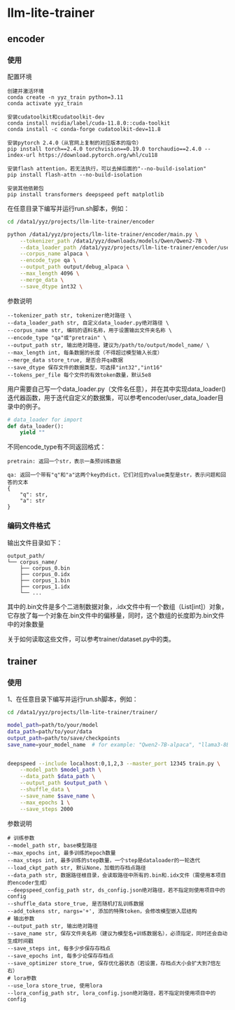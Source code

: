 # llm-lite-trainer

## encoder

### 使用

配置环境

```text
创建并激活环境
conda create -n yyz_train python=3.11
conda activate yyz_train

安装cudatoolkit和cudatoolkit-dev
conda install nvidia/label/cuda-11.8.0::cuda-toolkit
conda install -c conda-forge cudatoolkit-dev=11.8

安装pytorch 2.4.0（从官网上复制的对应版本的指令）
pip install torch==2.4.0 torchvision==0.19.0 torchaudio==2.4.0 --index-url https://download.pytorch.org/whl/cu118

安装flash attention，若无法执行，可以去掉后面的"--no-build-isolation"
pip install flash-attn --no-build-isolation

安装其他依赖包
pip install transformers deepspeed peft matplotlib
```


在任意目录下编写并运行run.sh脚本，例如：

```bash
cd /data1/yyz/projects/llm-lite-trainer/encoder

python /data1/yyz/projects/llm-lite-trainer/encoder/main.py \
    --tokenizer_path /data1/yyz/downloads/models/Qwen/Qwen2-7B \
    --data_loader_path /data1/yyz/projects/llm-lite-trainer/encoder/user_data_loader/alpaca.py \
    --corpus_name alpaca \
    --encode_type qa \
    --output_path output/debug_alpaca \
    --max_length 4096 \
    --merge_data \
    --save_dtype int32 \
```

参数说明

```text
--tokenizer_path str, tokenizer绝对路径 \
--data_loader_path str, 自定义data_loader.py绝对路径 \
--corpus_name str, 编码的语料名称，用于设置输出文件夹名称 \
--encode_type "qa"或"pretrain" \
--output_path str, 输出绝对路径，建议为/path/to/output/model_name/ \
--max_length int, 每条数据的长度（不得超过模型输入长度）
--merge_data store_true, 是否合并qa数据
--save_dtype 保存文件的数据类型，可选择"int32","int16"
--tokens_per_file 每个文件的有效token数量，默认5e8
```


用户需要自己写一个data_loader.py（文件名任意），并在其中实现data_loader()迭代器函数，用于迭代自定义的数据集，可以参考encoder/user_data_loader目录中的例子。

```py
# data_loader for import
def data_loader():
    yield ""
```


不同encode_type有不同返回格式：

```
pretrain: 返回一个str，表示一条预训练数据

qa: 返回一个带有"q"和"a"这两个key的dict，它们对应的value类型是str，表示问题和回答的文本
{
    "q": str,
    "a": str
}
```



### 编码文件格式

输出文件目录如下：

```text
output_path/
└── corpus_name/
    ├── corpus_0.bin
    ├── corpus_0.idx
    ├── corpus_1.bin
    ├── corpus_1.idx
    └── ...
```

其中的.bin文件是多个二进制数据对象，.idx文件中有一个数组（List[int]）对象，它存放了每一个对象在.bin文件中的偏移量，同时，这个数组的长度即为.bin文件中的对象数量

关于如何读取这些文件，可以参考trainer/dataset.py中的类。


## trainer

### 使用

1、在任意目录下编写并运行run.sh脚本，例如：

```bash
cd /data1/yyz/projects/llm-lite-trainer/trainer/

model_path=path/to/your/model
data_path=path/to/your/data
output_path=path/to/save/checkpoints
save_name=your_model_name  # for example: "Qwen2-7B-alpaca", "llama3-8B-Instruct-MetaMathQA"


deepspeed --include localhost:0,1,2,3 --master_port 12345 train.py \
    --model_path $model_path \
    --data_path $data_path \
    --output_path $output_path \
    --shuffle_data \
    --save_name $save_name \
    --max_epochs 1 \
    --save_steps 2000
```

参数说明

```text
# 训练参数
--model_path str, base模型路径
--max_epochs int, 最多训练的epoch数量
--max_steps int, 最多训练的step数量，一个step是dataloader的一轮迭代
--load_ckpt_path str, 默认None，加载的存档点路径
--data_path str, 数据路径根目录，会读取路径中所有的.bin和.idx文件（需使用本项目的encoder生成）
--deepspeed_config_path str, ds_config.json绝对路径，若不指定则使用项目中的config
--shuffle_data store_true, 是否随机打乱训练数据
--add_tokens str, nargs='+', 添加的特殊token，会修改模型嵌入层结构
# 输出参数
--output_path str, 输出绝对路径
--save_name str, 保存文件夹名称（建议为模型名+训练数据名），必须指定，同时还会自动生成时间戳
--save_steps int, 每多少步保存存档点
--save_epochs int, 每多少论保存存档点
--save_optimizer store_true, 保存优化器状态（若设置，存档点大小会扩大到7倍左右）
# lora参数
--use_lora store_true, 使用lora
--lora_config_path str, lora_config.json绝对路径，若不指定则使用项目中的config
```

